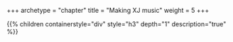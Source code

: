 +++
archetype = "chapter"
title = "Making XJ music"
weight = 5
+++

{{% children containerstyle="div" style="h3" depth="1" description="true" %}}

